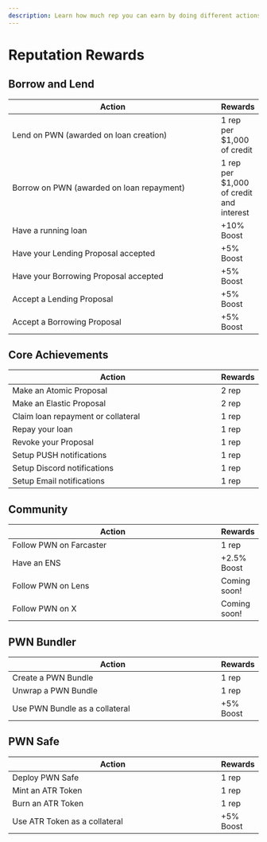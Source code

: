 ```yaml
---
description: Learn how much rep you can earn by doing different actions on PWN!
---
```


# Reputation Rewards

## Borrow and Lend

<table><thead><tr><th width="442">Action</th><th>Rewards</th></tr></thead><tbody><tr><td>Lend on PWN (awarded on loan creation)</td><td>1 rep per $1,000 of credit</td></tr><tr><td>Borrow on PWN (awarded on loan repayment)</td><td>1 rep per $1,000 of credit and interest</td></tr><tr><td>Have a running loan</td><td>+10% Boost</td></tr><tr><td>Have your Lending Proposal accepted</td><td>+5% Boost</td></tr><tr><td>Have your Borrowing Proposal accepted</td><td>+5% Boost</td></tr><tr><td>Accept a Lending Proposal</td><td>+5% Boost</td></tr><tr><td>Accept a Borrowing Proposal</td><td>+5% Boost</td></tr></tbody></table>

## Core Achievements

<table><thead><tr><th width="442">Action</th><th>Rewards</th></tr></thead><tbody><tr><td>Make an Atomic Proposal</td><td>2 rep</td></tr><tr><td>Make an Elastic Proposal</td><td>2 rep</td></tr><tr><td>Claim loan repayment or collateral</td><td>1 rep</td></tr><tr><td>Repay your loan</td><td>1 rep</td></tr><tr><td>Revoke your Proposal</td><td>1 rep</td></tr><tr><td>Setup PUSH notifications</td><td>1 rep</td></tr><tr><td>Setup Discord notifications</td><td>1 rep</td></tr><tr><td>Setup Email notifications</td><td>1 rep</td></tr></tbody></table>

## Community

<table><thead><tr><th width="442">Action</th><th>Rewards</th></tr></thead><tbody><tr><td>Follow PWN on Farcaster</td><td>1 rep</td></tr><tr><td>Have an ENS</td><td>+2.5% Boost</td></tr><tr><td>Follow PWN on Lens</td><td>Coming soon!</td></tr><tr><td>Follow PWN on X</td><td>Coming soon!</td></tr></tbody></table>

## PWN Bundler

<table><thead><tr><th width="442">Action</th><th>Rewards</th></tr></thead><tbody><tr><td>Create a PWN Bundle</td><td>1 rep</td></tr><tr><td>Unwrap a PWN Bundle</td><td>1 rep</td></tr><tr><td>Use PWN Bundle as a collateral</td><td>+5% Boost</td></tr></tbody></table>

## PWN Safe

<table><thead><tr><th width="442">Action</th><th>Rewards</th></tr></thead><tbody><tr><td>Deploy PWN Safe</td><td>1 rep</td></tr><tr><td>Mint an ATR Token</td><td>1 rep</td></tr><tr><td>Burn an ATR Token</td><td>1 rep</td></tr><tr><td>Use ATR Token as a collateral</td><td>+5% Boost</td></tr></tbody></table>
